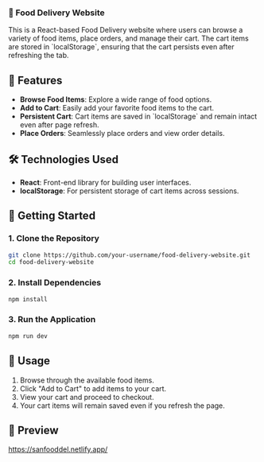### 🍔 Food Delivery Website

This is a React-based Food Delivery website where users can browse a variety of food items, place orders, and manage their cart. The cart items are stored in \`localStorage\`, ensuring that the cart persists even after refreshing the tab.

## 🌟 Features

- **Browse Food Items**: Explore a wide range of food options.
- **Add to Cart**: Easily add your favorite food items to the cart.
- **Persistent Cart**: Cart items are saved in \`localStorage\` and remain intact even after page refresh.
- **Place Orders**: Seamlessly place orders and view order details.

## 🛠️ Technologies Used

- **React**: Front-end library for building user interfaces.
- **localStorage**: For persistent storage of cart items across sessions.

## 🚀 Getting Started

### 1. Clone the Repository

```bash
git clone https://github.com/your-username/food-delivery-website.git
cd food-delivery-website
```

### 2. Install Dependencies

```bash
npm install
```

### 3. Run the Application

```bash
npm run dev
```

## 🛒 Usage

1. Browse through the available food items.
2. Click \"Add to Cart\" to add items to your cart.
3. View your cart and proceed to checkout.
4. Your cart items will remain saved even if you refresh the page.

## 🔎 Preview
https://sanfooddel.netlify.app/
